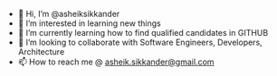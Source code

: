 - 👋 Hi, I’m @asheiksikkander
- 👀 I’m interested in learning new things
- 🌱 I’m currently learning how to find qualified candidates in GITHUB
- 💞️ I’m looking to collaborate with Software Engineers, Developers, Architecture
- 📫 How to reach me @ asheik.sikkander@gmail.com

<!---
asheiksikkander/asheiksikkander is a ✨ special ✨ repository because its `README.md` (this file) appears on your GitHub profile.
You can click the Preview link to take a look at your changes.
--->
